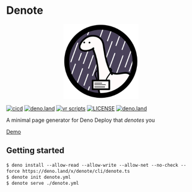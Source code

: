 # Denote

<p align="center">
<img alt="logo" src="logo.svg" width="200" height="200">
</p>

[![cicd](https://github.com/kawarimidoll/denote/workflows/cicd/badge.svg)](.github/workflows/cicd.yml)
[![deno.land](https://img.shields.io/badge/deno-%5E1.0.0-green?logo=deno)](https://deno.land)
[![vr scripts](https://badges.velociraptor.run/flat.svg)](https://velociraptor.run)
[![LICENSE](https://img.shields.io/badge/license-MIT-brightgreen)](LICENSE)
[![deno.land](https://img.shields.io/github/v/tag/kawarimidoll/denote?style=flat&logo=deno&label=deno.land&color=steelblue&sort=semver)](https://deno.land/x/denote)

<!-- [![nest badge](https://nest.land/badge.svg)](https://nest.land/package/denote) -->

A minimal page generator for Deno Deploy that _denotes_ you

[Demo](https://denote.deno.dev/denote)

## Getting started

```
$ deno install --allow-read --allow-write --allow-net --no-check --force https://deno.land/x/denote/cli/denote.ts
$ denote init denote.yml
$ denote serve ./denote.yml
```
